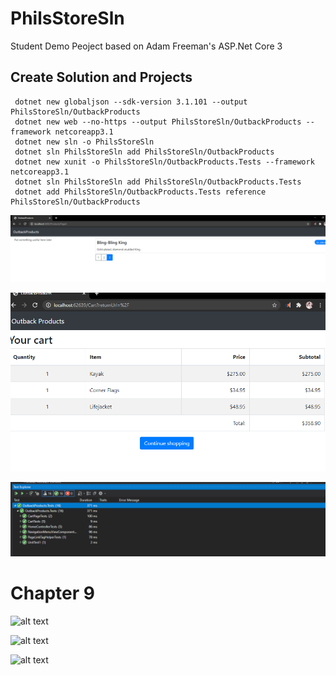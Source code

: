 # PhilsStoreSln
Student Demo Peoject based on Adam Freeman's ASP.Net Core 3
## Create Solution and Projects 

     dotnet new globaljson --sdk-version 3.1.101 --output PhilsStoreSln/OutbackProducts
     dotnet new web --no-https --output PhilsStoreSln/OutbackProducts --framework netcoreapp3.1
     dotnet new sln -o PhilsStoreSln
     dotnet sln PhilsStoreSln add PhilsStoreSln/OutbackProducts 
     dotnet new xunit -o PhilsStoreSln/OutbackProducts.Tests --framework netcoreapp3.1
     dotnet sln PhilsStoreSln add PhilsStoreSln/OutbackProducts.Tests 
     dotnet add PhilsStoreSln/OutbackProducts.Tests reference PhilsStoreSln/OutbackProducts





![alt text](https://github.com/PhilipKoller/OutbackProducts/blob/master/Screenshots/_Outback.PNG?raw=true)


![alt text](https://github.com/PhilipKoller/OutbackProducts/blob/master/Screenshots/_Cart.PNG?raw=true)


![alt text](https://github.com/PhilipKoller/OutbackProducts/blob/master/Screenshots/_Tests.PNG?raw=true)

#                                      Chapter 9
![alt text](https://github.com/PhilipKoller/PhilsStoreSln/blob/master/_Checkout.PNG?raw=true)


![alt text](https://github.com/PhilipKoller/PhilsStoreSln/blob/master/_Checkout_Validation.PNG?raw=true)


![alt text](https://github.com/PhilipKoller/PhilsStoreSln/blob/master/_TestCases.PNG?raw=true)

